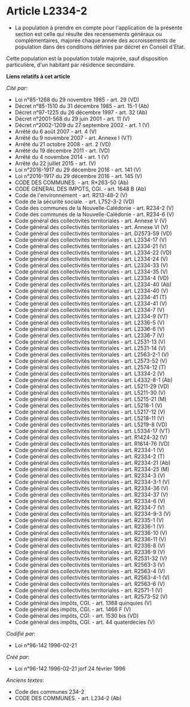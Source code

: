 # Article L2334-2

- La population à prendre en compte pour l'application de la présente section est celle qui résulte des recensements généraux
ou complémentaires, majorée chaque année des accroissements de population dans des conditions définies par décret en Conseil
d'Etat.

Cette population est la population totale majorée, sauf disposition particulière, d'un habitant par résidence secondaire.

**Liens relatifs à cet article**

_Cité par_:

  - Loi n°85-1268 du 29 novembre 1985 - art. 29 (VD)
  - Décret n°85-1510 du 31 décembre 1985 - art. 15-1 (Ab)
  - Décret n°97-1225 du 26 décembre 1997 - art. 32 (Ab)
  - Décret n°2001-568 du 29 juin 2001 - art. 11 (V)
  - Décret n°2002-1209 du 27 septembre 2002 - art. 1 (V)
  - Arrêté du 6 août 2007 - art. 4 (V)
  - Arrêté du 9 novembre 2007 - art. Annexe I (VT)
  - Arrêté du 21 octobre 2008 - art. 2 (VD)
  - Arrêté du 19 décembre 2011 - art. (VD)
  - Arrêté du 4 novembre 2014 - art. 1 (V)
  - Arrêté du 22 juillet 2015 - art. (V)
  - Loi n°2016-1917 du 29 décembre 2016 - art. 141 (V)
  - Loi n°2016-1917 du 29 décembre 2016 - art. 145 (V)
  - CODE DES COMMUNES. - art. R*263-50 (Ab)
  - CODE GENERAL DES IMPOTS, CGI. - art. 1648 B (Ab)
  - Code de l'environnement - art. R213-48-2 (V)
  - Code de la sécurité sociale. - art. L752-3-2 (VD)
  - Code des communes de la Nouvelle-Calédonie - art. R234-2 (V)
  - Code des communes de la Nouvelle-Calédonie - art. R234-6 (V)
  - Code général des collectivités territoriales - art. Annexe V (V)
  - Code général des collectivités territoriales - art. Annexe VI (V)
  - Code général des collectivités territoriales - art. D2573-59 (VD)
  - Code général des collectivités territoriales - art. L2334-17 (V)
  - Code général des collectivités territoriales - art. L2334-21 (V)
  - Code général des collectivités territoriales - art. L2334-22 (VD)
  - Code général des collectivités territoriales - art. L2334-24 (V)
  - Code général des collectivités territoriales - art. L2334-33 (V)
  - Code général des collectivités territoriales - art. L2334-35 (V)
  - Code général des collectivités territoriales - art. L2334-4 (VD)
  - Code général des collectivités territoriales - art. L2334-40 (Ab)
  - Code général des collectivités territoriales - art. L2334-40 (V)
  - Code général des collectivités territoriales - art. L2334-41 (T)
  - Code général des collectivités territoriales - art. L2334-41 (V)
  - Code général des collectivités territoriales - art. L2334-7 (V)
  - Code général des collectivités territoriales - art. L2334-9 (VT)
  - Code général des collectivités territoriales - art. L2336-5 (V)
  - Code général des collectivités territoriales - art. L2336-6 (V)
  - Code général des collectivités territoriales - art. L2336-7 (V)
  - Code général des collectivités territoriales - art. L2531-13 (V)
  - Code général des collectivités territoriales - art. L2531-14 (V)
  - Code général des collectivités territoriales - art. L2563-2-1 (V)
  - Code général des collectivités territoriales - art. L2573-52 (V)
  - Code général des collectivités territoriales - art. L2574-12 (T)
  - Code général des collectivités territoriales - art. L3334-2 (V)
  - Code général des collectivités territoriales - art. L4332-8-1 (Ab)
  - Code général des collectivités territoriales - art. L5211-29 (VD)
  - Code général des collectivités territoriales - art. L5211-30 (V)
  - Code général des collectivités territoriales - art. L5215-21 (M)
  - Code général des collectivités territoriales - art. L5216-1 (V)
  - Code général des collectivités territoriales - art. L5217-12 (V)
  - Code général des collectivités territoriales - art. L5218-11 (V)
  - Code général des collectivités territoriales - art. L5219-8 (VD)
  - Code général des collectivités territoriales - art. L5334-17 (VT)
  - Code général des collectivités territoriales - art. R1424-32 (V)
  - Code général des collectivités territoriales - art. R1614-76 (VD)
  - Code général des collectivités territoriales - art. R2334-1 (V)
  - Code général des collectivités territoriales - art. R2334-2 (T)
  - Code général des collectivités territoriales - art. R2334-21 (Ab)
  - Code général des collectivités territoriales - art. R2334-25 (M)
  - Code général des collectivités territoriales - art. R2334-3 (V)
  - Code général des collectivités territoriales - art. R2334-3-1 (V)
  - Code général des collectivités territoriales - art. R2334-36 (V)
  - Code général des collectivités territoriales - art. R2334-37 (V)
  - Code général des collectivités territoriales - art. R2334-6 (V)
  - Code général des collectivités territoriales - art. R2334-7 (V)
  - Code général des collectivités territoriales - art. R2334-9-3 (V)
  - Code général des collectivités territoriales - art. R2335-1 (V)
  - Code général des collectivités territoriales - art. R2336-1 (V)
  - Code général des collectivités territoriales - art. R2336-10 (V)
  - Code général des collectivités territoriales - art. R2336-11 (V)
  - Code général des collectivités territoriales - art. R2336-8 (V)
  - Code général des collectivités territoriales - art. R2336-9 (V)
  - Code général des collectivités territoriales - art. R2531-32 (V)
  - Code général des collectivités territoriales - art. R2563-3 (V)
  - Code général des collectivités territoriales - art. R2563-4 (V)
  - Code général des collectivités territoriales - art. R2563-4-1 (V)
  - Code général des collectivités territoriales - art. R2563-6 (V)
  - Code général des collectivités territoriales - art. R2571-1 (V)
  - Code général des collectivités territoriales - art. R2573-52 (V)
  - Code général des impôts, CGI. - art. 1388 quinquies (V)
  - Code général des impôts, CGI. - art. 1466 F (V)
  - Code général des impôts, CGI. - art. 1530 bis (VD)
  - Code général des impôts, CGI. - art. 44 quaterdecies (V)

_Codifié par_:

  - Loi n°96-142 1996-02-21

_Créé par_:

  - Loi n°96-142 1996-02-21 jorf 24 février 1996

_Anciens textes_:

  - Code des communes 234-2
  - CODE DES COMMUNES. - art. L234-2 (Ab)
